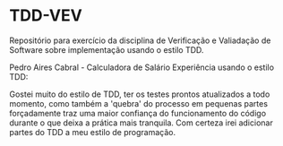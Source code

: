 # TDD-VEV
Repositório para exercício da disciplina de Verificação e Valiadação de Software sobre implementação usando o estilo TDD.

Pedro Aires Cabral - Calculadora de Salário
Experiência usando o estilo TDD:

Gostei muito do estilo de TDD, ter os testes prontos atualizados a todo momento, como também a 'quebra' do processo em pequenas partes forçadamente traz uma maior confiança do funcionamento do código durante o que deixa a prática mais tranquila. Com certeza irei adicionar partes do TDD a meu estilo de programação.
